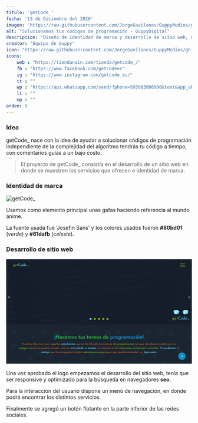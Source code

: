 ```yaml
---
titulo: 'getCode_'
fecha: '13 de Diciembre del 2020'
imagen: 'https://raw.githubusercontent.com/JorgeGavilanes/GuppyMedios/gh-pages/proyecto-getcode.png'
alt: "Solucionamos tus códigos de programación - GuppyDigital"
descripcion: "Diseño de identidad de marca y desarrollo de sitio web, un gran proyecto que puso a prueba la creatividad de nuestro equipo."
creator: "Equipo de Guppy"
icon: "https://raw.githubusercontent.com/JorgeGavilanes/GuppyMedios/gh-pages/Guppy.svg"
icons:
    web : "https://tiendanain.com/tienda/getcode_/"
    fb : "https://www.facebook.com/getcodeec"
    ig : "https://www.instagram.com/getcode_ec/"
    tt : ""
    wp : "https://api.whatsapp.com/send/?phone=593963886990&text&app_absent=0"
    li : ""
    mp : ""
orden: 9
---
```


### Idea

getCode_ nace con la idea de ayudar a solucionar códigos de programación independiente de la complejidad del algoritmo tendrás tu código a tiempo,
con comentarios guías a un bajo costo.

>El proyecto de getCode_ consistía en el desarrollo de un sitio web en donde se muestren los servicios que ofrecen e identidad de marca.

### Identidad de marca

![getCode_](https://scontent.fmec4-1.fna.fbcdn.net/v/t1.6435-9/149690546_100277108779465_38987165737073311_n.png?_nc_cat=109&ccb=1-5&_nc_sid=09cbfe&_nc_eui2=AeFgJixg4-Sd1R8bs4LqH1LECbuoZDuMcDQJu6hkO4xwNHxGhzib9AtG8QqbZdbPu-1h3cSgRDGFsl9qNn4hjcAH&_nc_ohc=GXpVtZKIDvUAX-cBWdy&_nc_ht=scontent.fmec4-1.fna&oh=00_AT9ASa6WcGOaUTob8YM7l9J1hfrTE3aT3vDJ0tz5fJuTLg&oe=62926F66)

Usamos como elemento principal unas gafas haciendo referencia al mundo anime.

La fuente usada fue 'Josefin Sans' y los colores usados fueron **#80bd01** (_verde_) y **#61dafb** (_celeste_).

### Desarrollo de sitio web

![getCode_](https://raw.githubusercontent.com/JorgeGavilanes/GuppyMedios/gh-pages/getCode.gif)

Una vez aprobado el logo empezamos el desarrollo del sitio web, tenía que ser responsive y optimizado para la búsqueda en navegadores **seo**.

Para la interacción del usuario dispone un menú de navegación, en donde podrá encontrar los distintos servicios.

Finalmente se agregó un botón flotante en la parte inferior de las redes sociales.